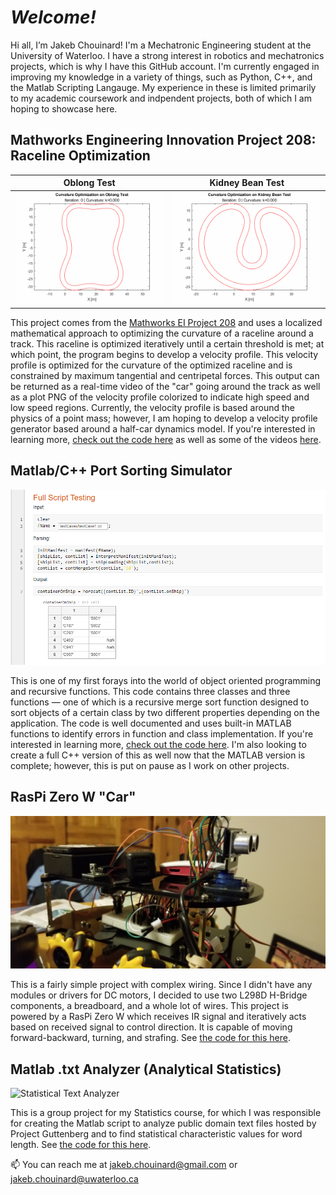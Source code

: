# ***Welcome!***

Hi all, I’m Jakeb Chouinard! I'm a Mechatronic Engineering student at the University of Waterloo. I have a strong interest in robotics and mechatronics projects, which is why I have this GitHub account. I'm currently engaged in improving my knowledge in a variety of things, such as Python, C++, and the Matlab Scripting Langauge. My experience in these is limited primarily to my academic coursework and indpendent projects, both of which I am hoping to showcase here.

## **Mathworks Engineering Innovation Project 208: Raceline Optimization**
| Oblong Test | Kidney Bean Test |
:--------------:|:--------------:
![Raceline Optimizer](https://github.com/borealis31/MW208_AUTON_RACECARS/blob/main/OblongTest.gif) | ![Raceline Optimizer 2](https://github.com/borealis31/MW208_AUTON_RACECARS/blob/main/KidneyBeanTest.gif)

This project comes from the [Mathworks EI Project 208](https://github.com/mathworks/MathWorks-Excellence-in-Innovation/tree/main/projects/Path%20Planning%20for%20Autonomous%20Race%20Cars) and uses a localized mathematical approach to optimizing the curvature of a raceline around a track. This raceline is optimized iteratively until a certain threshold is met; at which point, the program begins to develop a velocity profile. This velocity profile is optimized for the curvature of the optimized raceline and is constrained by maximum tangential and centripetal forces. This output can be returned as a real-time video of the "car" going around the track as well as a plot PNG of the velocity profile colorized to indicate high speed and low speed regions. Currently, the velocity profile is based around the physics of a point mass; however, I am hoping to develop a velocity profile generator based around a half-car dynamics model. If you're interested in learning more, [check out the code here](https://github.com/borealis31/MW208_AUTON_RACECARS) as well as some of the videos [here](https://www.youtube.com/playlist?list=PL4JPcckwBugJQonUbjWYa-0Lu1W8ki1SL).

## **Matlab/C++ Port Sorting Simulator**
![Port Simulator](https://github.com/borealis31/The_Shipyard/blob/main/matlab/testCases/testCase1Output.PNG)

This is one of my first forays into the world of object oriented programming and recursive functions. This code contains three classes and three functions — one of which is a recursive merge sort function designed to sort objects of a certain class by two different properties depending on the application. The code is well documented and uses built-in MATLAB functions to identify errors in function and class implementation. If you're interested in learning more, [check out the code here](https://github.com/borealis31/The_Shipyard). I'm also looking to create a full C++ version of this as well now that the MATLAB version is complete; however, this is put on pause as I work on other projects.

## **RasPi Zero W "Car"**
![RPZWCar](https://github.com/borealis31/borealis31/blob/main/20210318_171800.jpg)

This is a fairly simple project with complex wiring. Since I didn't have any modules or drivers for DC motors, I
decided to use two L298D H-Bridge components, a breadboard, and a whole lot of wires. This project is powered
by a RasPi Zero W which receives IR signal and iteratively acts based on received signal to control direction.
It is capable of moving forward-backward, turning, and strafing. See [the code for this here](https://github.com/borealis31/robo_rpi0w).

## **Matlab .txt Analyzer (Analytical Statistics)**
![Statistical Text Analyzer](https://github.com/borealis31/stats_analytics_school_project/blob/main/pride_and_prejudice_results.png)

This is a group project for my Statistics course, for which I was responsible for creating the Matlab script to
analyze public domain text files hosted by Project Guttenberg and to find statistical characteristic values for
word length. See [the code for this here](https://github.com/borealis31/Engineering-Statistics_Term-Project).

📫 You can reach me at jakeb.chouinard@gmail.com or jakeb.chouinard@uwaterloo.ca

<!---
borealis31/borealis31 is a ✨ special ✨ repository because its `README.md` (this file) appears on your GitHub profile.
You can click the Preview link to take a look at your changes.
--->
